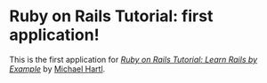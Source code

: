 # Ruby on Rails Tutorial: first application!

This is the first application for
[*Ruby on Rails Tutorial: Learn Rails by Example*](http://railstutorial.org/)
by [Michael Hartl](http://michaelhartl.com/).
